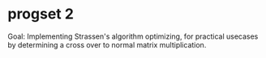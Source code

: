 # progset 2

Goal: Implementing Strassen's algorithm optimizing, for practical usecases by determining a cross over to normal matrix multiplication. 
